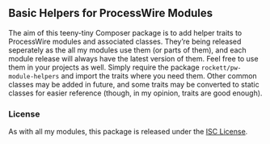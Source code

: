 ## Basic Helpers for ProcessWire Modules

The aim of this teeny-tiny Composer package is to add helper traits to ProcessWire modules and associated classes. They’re being released seperately as the all my modules use them (or parts of them), and each module release will always have the latest version of them. Feel free to use them in your projects as well. Simply require the package `rockett/pw-module-helpers` and import the traits where you need them. Other common classes may be added in future, and some traits may be converted to static classes for easier reference (though, in my opinion, traits are good enough).

### License

As with all my modules, this package is released under the [ISC License](LICENSE.md).